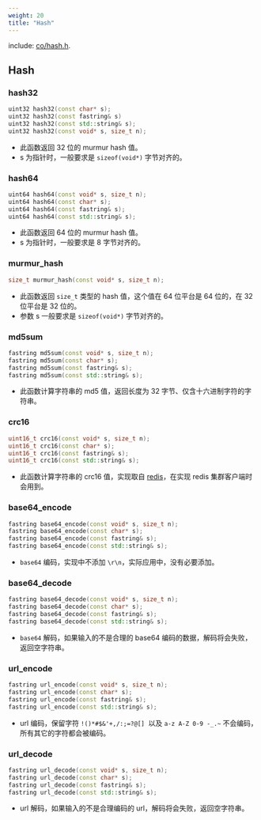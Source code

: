 ```yaml
---
weight: 20
title: "Hash"
---
```



include: [co/hash.h](https://github.com/idealvin/co/blob/master/include/co/hash.h).


## Hash




### hash32
```cpp
uint32 hash32(const char* s);
uint32 hash32(const fastring& s)
uint32 hash32(const std::string& s);
uint32 hash32(const void* s, size_t n);
```

- 此函数返回 32 位的 murmur hash 值。
- s 为指针时，一般要求是 `sizeof(void*)` 字节对齐的。



### hash64
```cpp
uint64 hash64(const void* s, size_t n);
uint64 hash64(const char* s);
uint64 hash64(const fastring& s);
uint64 hash64(const std::string& s);
```

- 此函数返回 64 位的 murmur hash 值。
- s 为指针时，一般要求是 8 字节对齐的。



### murmur_hash
```cpp
size_t murmur_hash(const void* s, size_t n);
```

- 此函数返回 `size_t` 类型的 hash 值，这个值在 64 位平台是 64 位的，在 32 位平台是 32 位的。
- 参数 s 一般要求是 `sizeof(void*)` 字节对齐的。





### md5sum
```cpp
fastring md5sum(const void* s, size_t n);
fastring md5sum(const char* s);
fastring md5sum(const fastring& s);
fastring md5sum(const std::string& s);
```

- 此函数计算字符串的 md5 值，返回长度为 32 字节、仅含十六进制字符的字符串。





### crc16
```cpp
uint16_t crc16(const void* s, size_t n);
uint16_t crc16(const char* s);
uint16_t crc16(const fastring& s);
uint16_t crc16(const std::string& s);
```

- 此函数计算字符串的 crc16 值，实现取自 [redis](https://github.com/antirez/redis/)，在实现 redis 集群客户端时会用到。





### base64_encode
```cpp
fastring base64_encode(const void* s, size_t n);
fastring base64_encode(const char* s);
fastring base64_encode(const fastring& s);
fastring base64_encode(const std::string& s);
```

- `base64` 编码，实现中不添加 `\r\n`，实际应用中，没有必要添加。





### base64_decode
```cpp
fastring base64_decode(const void* s, size_t n);
fastring base64_decode(const char* s);
fastring base64_decode(const fastring& s);
fastring base64_decode(const std::string& s);
```

- `base64` 解码，如果输入的不是合理的 base64 编码的数据，解码将会失败，返回空字符串。





### url_encode
```cpp
fastring url_encode(const void* s, size_t n);
fastring url_encode(const char* s);
fastring url_encode(const fastring& s);
fastring url_encode(const std::string& s);
```

- url 编码，保留字符 `!()*#$&'+,/:;=?@[]`  以及 `a-z A-Z 0-9 -_.~` 不会编码，所有其它的字符都会被编码。





### url_decode
```cpp
fastring url_decode(const void* s, size_t n);
fastring url_decode(const char* s);
fastring url_decode(const fastring& s);
fastring url_decode(const std::string& s);
```

- url 解码，如果输入的不是合理编码的 url，解码将会失败，返回空字符串。



